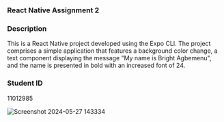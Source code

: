 ### React Native Assignment 2

### Description
This is a React Native project developed using the Expo CLI. The project comprises a simple application that features a background color change, a text component displaying the message "My name is Bright Agbemenu", and the name is presented in bold with an increased font of 24.

### Student ID
11012985

![Screenshot 2024-05-27 143334](https://github.com/BrightAgbemenu/rn-assignment2-11012985/assets/136804517/61cc2596-1d51-4c70-b873-3b3c9b5343ec)
